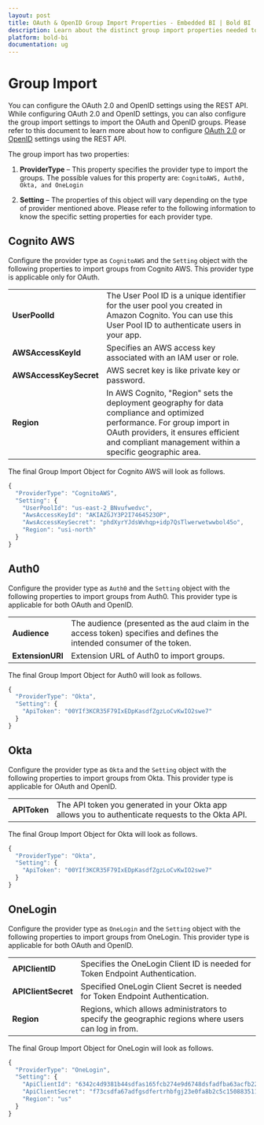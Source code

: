 ```yaml
---
layout: post
title: OAuth & OpenID Group Import Properties - Embedded BI | Bold BI
description: Learn about the distinct group import properties needed to set up group import configurations in the REST API for providers such as Auth0, Okta, OneLogin, and Cognito AWS.
platform: bold-bi
documentation: ug
---
```


# Group Import 

You can configure the OAuth 2.0 and OpenID settings using the REST API. While configuring OAuth 2.0 and OpenID settings, you can also configure the group import settings to import the OAuth and OpenID groups. Please refer to this document to learn more about how to configure [OAuth 2.0](/security-configuration/single-sign-on/oauth-2.0-support/) or [OpenID](/security-configuration/single-sign-on/openid-support/) settings using the REST API.

The group import has two properties:

1. <b>ProviderType</b> – This property specifies the provider type to import the groups. The possible values for this property are:
   `CognitoAWS, Auth0, Okta, and OneLogin`
 
2. <b>Setting</b> – The properties of this object will vary depending on the type of provider mentioned above. Please refer to the following information to know the specific setting properties for each provider type.
   
## Cognito AWS

Configure the provider type as `CognitoAWS` and the `Setting` object with the following properties to import groups from Cognito AWS. This provider type is applicable only for OAuth.

<table>
<td><b>UserPoolId</b></td>
<td> The User Pool ID is a unique identifier for the user pool you created in Amazon Cognito. You can use this User Pool ID to authenticate users in your app.</td>
</tr>
<tr>
<td><b>AWSAccessKeyId</b></td>
<td> Specifies an AWS access key associated with an IAM user or role.</td>
</tr>
<tr>
<td><b>AWSAccessKeySecret</b></td>
<td>AWS secret key is like private key or password.</td>
</tr>
<tr>
<td><b>Region</b></td>
<td>In AWS Cognito, "Region" sets the deployment geography for data compliance and optimized performance. For group import in OAuth providers, it ensures efficient and compliant management within a specific geographic area.</td>
</tr>
</table>

The final Group Import Object for Cognito AWS will look as follows.
```js
{
  "ProviderType": "CognitoAWS",
  "Setting": {
    "UserPoolId": "us-east-2_BNvufwedvc",
    "AwsAccessKeyId": "AKIAZGJY3P2I7464523OP",
    "AwsAccessKeySecret": "phdXyrYJdsWvhqp+idp7QsTlwerwetwwbol45o",
    "Region": "usi-north"
  }
}
```
## Auth0

Configure the provider type as `Auth0` and the `Setting` object with the following properties to import groups from Auth0. This provider type is applicable for both OAuth and OpenID.

<table>
<tr>
<td><b>Audience</b></td>
<td>The audience (presented as the aud claim in the access token) specifies and defines the intended consumer of the token.</td>
</tr>
<tr>
<td><b>ExtensionURl</b></td>
<td>Extension URL of Auth0 to import groups.</td>
</tr>
</table>

The final Group Import Object for Auth0 will look as follows.
```js
{
  "ProviderType": "Okta",
  "Setting": {
    "ApiToken": "00YIf3KCR35F79IxEDpKasdfZgzLoCvKwIO2swe7"
  }
}
```
## Okta

Configure the provider type as `Okta` and the `Setting` object with the following properties to import groups from Okta. This provider type is applicable for OAuth and OpenID.

<table>
<tr>
<td><b>APIToken</b></td>
<td>The API token you generated in your Okta app allows you to authenticate requests to the Okta API.
</td>
</tr>
</table>

The final Group Import Object for Okta will look as follows.
```js
{
  "ProviderType": "Okta",
  "Setting": {
    "ApiToken": "00YIf3KCR35F79IxEDpKasdfZgzLoCvKwIO2swe7"
  }
}
```

## OneLogin

Configure the provider type as `OneLogin` and the `Setting` object with the following properties to import groups from OneLogin. This provider type is applicable for both OAuth and OpenID.

<table>
<tr>
<td><b>APIClientID</b></td>
<td> Specifies the OneLogin Client ID is needed for Token Endpoint Authentication.</td>
</tr>
<tr>
<td><b>APIClientSecret</b></td>
<td>Specified OneLogin Client Secret is needed for Token Endpoint Authentication.</td>
</tr>
<tr>
<td><b>Region</b></td>
<td>Regions, which allows administrators to specify the geographic regions where users can log in from.</td>
</tr>
</table>

The final Group Import Object for OneLogin will look as follows.
```js
{
  "ProviderType": "OneLogin",
  "Setting": {
    "ApiClientId": "6342c4d9381b44sdfas165fcb274e9d6748dsfadfba63acfb22b43d9ff81",
    "ApiClientSecret": "f73csdfa67adfgsdfertrhbfgj23e0fa8b2c5c150883511c422813e",
    "Region": "us"
  }
}
```